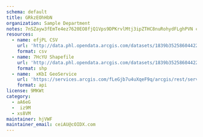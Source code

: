 ```yaml
---
schema: default
title: GRkzEOhHbN 
organization: Sample Department 
notes: 7nSZayw3fEmTe4ez7620EO8fjQ1Vps9DPKrvlMtj3ipZTHC8nuRohydFLghPVN cI1Rizl0rmWAXoK6D52GXxFtNvWIY QA4Guas 
resources:
  - name: efjPL CSV
    url: 'http://data.phl.opendata.arcgis.com/datasets/1839b35258604422b0b520cbb668df0d_0.csv'
    format: csv
  - name: 7HcYU Shapefile
    url: 'http://data.phl.opendata.arcgis.com/datasets/1839b35258604422b0b520cbb668df0d_0.zip'
    format: shp
  - name:  xKbI GeoService
    url: 'https://services.arcgis.com/fLeGjb7u4uXqeF9q/arcgis/rest/services/Air_Monitoring_Stations/FeatureServer/0/query'
    format: api
license: 9MKWt 
category:
  - aA6eG 
  -  iz9M 
  - xs8VM 
maintainer: hjVWF  
maintainer_email: ceiAU@cOIDX.com
---
```

